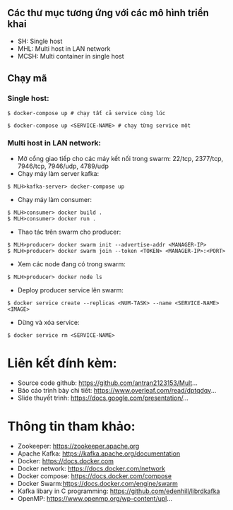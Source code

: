 ## Các thư mục tương ứng với các mô hình triển khai
- SH: Single host
- MHL: Multi host in LAN network
- MCSH: Multi container in single host

## Chạy mã
### Single host:
```
$ docker-compose up # chạy tất cả service cùng lúc

$ docker-compose up <SERVICE-NAME> # chạy từng service một
```
### Multi host in LAN network:
- Mở cổng giao tiếp cho các máy kết nối trong swarm: 22/tcp, 2377/tcp, 7946/tcp, 7946/udp, 4789/udp
- Chạy máy làm server kafka:
```
$ MLH>kafka-server> docker-compose up
```
- Chạy máy làm consumer:
```
$ MLH>consumer> docker build .
$ MLH>consumer> docker run .
```
- Thao tác trên swarm cho producer:
```
$ MLH>producer> docker swarm init --advertise-addr <MANAGER-IP>
$ MLH>producer> docker swarm join --token <TOKEN> <MANAGER-IP>:<PORT>
```
- Xem các node đang có trong swarm:
```
$ MLH>producer> docker node ls
```
- Deploy producer service lên swarm:
```
$ docker service create --replicas <NUM-TASK> --name <SERVICE-NAME> <IMAGE>
```
- Dừng và xóa service:
```
$ docker service rm <SERVICE-NAME>
```

# Liên kết đính kèm:
- Source code github: https://github.com/antran2123153/Mult...
- Báo cáo trình bày chi tiết: https://www.overleaf.com/read/dptqdqv...
- Slide thuyết trình: https://docs.google.com/presentation/...

# Thông tin tham khảo:
- Zookeeper: https://zookeeper.apache.org
- Apache Kafka: https://kafka.apache.org/documentation
- Docker: https://docs.docker.com
- Docker network: https://docs.docker.com/network
- Docker compose: https://docs.docker.com/compose
- Docker Swarm:https://docs.docker.com/engine/swarm
- Kafka libary in C programming: https://github.com/edenhill/librdkafka
- OpenMP: https://www.openmp.org/wp-content/upl...
